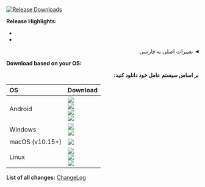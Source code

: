 [![Release Downloads](https://img.shields.io/github/downloads/hiddify/hiddify-next/RELEASE_TAG/total?style=flat-square&logo=github)](https://img.shields.io/github/downloads/hiddify/hiddify-next/RELEASE_TAG/)

**Release Highlights:**

-
-

<details markdown=1 dir="rtl">
<summary>تغییرات اصلی به فارسی</summary>

-
-
-

</details>

**Download based on your OS:**

<div dir="rtl">

**بر اساس سیستم عامل خود دانلود کنید:**

</div>

<div align=left>
<table>
    <thead align=left>
        <tr>
            <th>OS</th>
            <th>Download</th>
        </tr>
    </thead>
    <tbody align=left>
        <tr>
        <td>Android</td><td>
            <a href="https://github.com/hiddify/hiddify-next/releases/download/RELEASE_TAG/Hiddify-Android-universal.apk"><img src="https://img.shields.io/badge/APK-Universal-044d29.svg?logo=github"></a><br>
            <a href="https://github.com/hiddify/hiddify-next/releases/download/RELEASE_TAG/Hiddify-Android-arm64.apk"><img src="https://img.shields.io/badge/APK-ARMv8-168039.svg?logo=github"></a><br>
            <a href="https://github.com/hiddify/hiddify-next/releases/download/RELEASE_TAG/Hiddify-Android-arm7.apk"><img src="https://img.shields.io/badge/APK-ARMv7-45bf55.svg?logo=github"></a><br>
            <a href="https://github.com/hiddify/hiddify-next/releases/download/RELEASE_TAG/Hiddify-Android-x86_64.apk"><img src="https://img.shields.io/badge/APK-x64-96ed89.svg?logo=github"></a>
        </td>
        </tr>
        <tr>
            <td>Windows</td>
            <td><a href="https://github.com/hiddify/hiddify-next/releases/download/RELEASE_TAG/Hiddify-Windows-Setup-x64.exe"><img src="https://img.shields.io/badge/Setup-x64-0078d7.svg?logo=github"></a><br>
            <a href="https://github.com/hiddify/hiddify-next/releases/download/RELEASE_TAG/Hiddify-Windows-Portable-x64.zip"><img src="https://img.shields.io/badge/Portable-x64-2d7d9a.svg?logo=github"></a>
        </td>
        </tr>
        <tr>
            <td>macOS (v10.15+)</td>
            <td><a href="https://github.com/hiddify/hiddify-next/releases/download/RELEASE_TAG/Hiddify-MacOS.dmg"><img src="https://img.shields.io/badge/DMG-Universal-ea005e.svg?logo=github"></a></td>
        </tr>
        <tr>
            <td>Linux</td>
            <td><a href="https://github.com/hiddify/hiddify-next/releases/download/RELEASE_TAG/Hiddify-Linux-x64.AppImage"><img src="https://img.shields.io/badge/AppImage-x64-f84e29.svg?logo=github"> </a><br>
            <a href="https://github.com/hiddify/hiddify-next/releases/download/RELEASE_TAG/Hiddify-Debian-x64.deb"><img src="https://img.shields.io/badge/DebPackage-x64-FF9966.svg?logo=github"> </a><br>
            <a href="https://github.com/hiddify/hiddify-next/releases/download/RELEASE_TAG/Hiddify-rpm-x64.rpm"><img src="https://img.shields.io/badge/RpmPackage-x64-F1B42F.svg?logo=github"> </a></td>
        </tr>
    </tbody>
</table>

</div>

<div dir="ltr">
  
**List of all changes:** [ChangeLog](https://github.com/hiddify/hiddify-next/blob/main/CHANGELOG.md)

</div>
